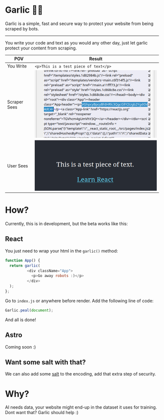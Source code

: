 # Garlic 🧄🧛

Garlic is a simple, fast and secure way to protect your website from being scraped by bots.


---

You write your code and text as you would any other day, just let garlic protect your content from scraping.

| POV          | Result                                |
|--------------|---------------------------------------|
| You Write    | `<p>This is a test piece of text</p>` |
| Scraper Sees | ![final](./media/final.png)           |
| User Sees    | ![user](./media/user.png)             |

# How?
Currently, this is in development, but the beta works like this:

## React
You just need to wrap your html in the `garlic()` method:

```js
function App() {
  return garlic(
          <div className="App">
            <p>Go away robots :)</p>
          </div>
  );
};
```

Go to `index.js` or anywhere before render. Add the following line of code:

```js
Garlic.peal(document);
```

And all is done!

## Astro
Coming soon :)

## Want some salt with that?
We can also add some [salt](https://auth0.com/blog/adding-salt-to-hashing-a-better-way-to-store-passwords/) to the encoding, add that extra step of security.

# Why?
AI needs data, your website might end-up in the dataset it uses for training. Dont want that? Garlic should help :)
